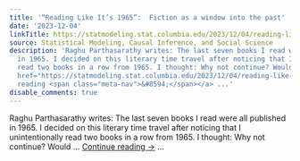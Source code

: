 ```yaml
---
title: '“Reading Like It’s 1965”:  Fiction as a window into the past'
date: '2023-12-04'
linkTitle: https://statmodeling.stat.columbia.edu/2023/12/04/reading-like-its-1965-fiction-as-a-window-into-the-past/
source: Statistical Modeling, Causal Inference, and Social Science
description: 'Raghu Parthasarathy writes: The last seven books I read were all published
  in 1965. I decided on this literary time travel after noticing that I unintentionally
  read two books in a row from 1965. I thought: Why not continue? Would &#8230; <a
  href="https://statmodeling.stat.columbia.edu/2023/12/04/reading-like-its-1965-fiction-as-a-window-into-the-past/">Continue
  reading <span class="meta-nav">&#8594;</span></a> ...'
disable_comments: true
---
```

Raghu Parthasarathy writes: The last seven books I read were all published in 1965. I decided on this literary time travel after noticing that I unintentionally read two books in a row from 1965. I thought: Why not continue? Would &#8230; <a href="https://statmodeling.stat.columbia.edu/2023/12/04/reading-like-its-1965-fiction-as-a-window-into-the-past/">Continue reading <span class="meta-nav">&#8594;</span></a> ...